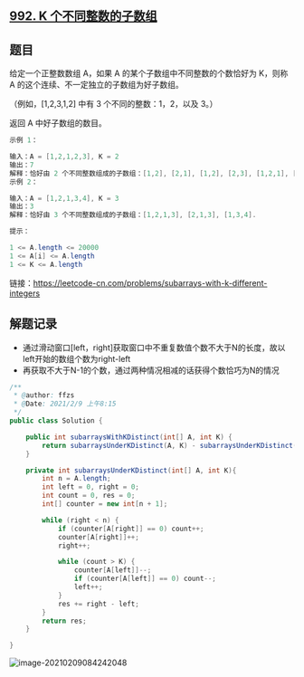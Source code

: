 ## [992. K 个不同整数的子数组](https://leetcode-cn.com/problems/subarrays-with-k-different-integers/)

## 题目

给定一个正整数数组 A，如果 A 的某个子数组中不同整数的个数恰好为 K，则称 A 的这个连续、不一定独立的子数组为好子数组。

（例如，[1,2,3,1,2] 中有 3 个不同的整数：1，2，以及 3。）

返回 A 中好子数组的数目。



```java
示例 1：

输入：A = [1,2,1,2,3], K = 2
输出：7
解释：恰好由 2 个不同整数组成的子数组：[1,2], [2,1], [1,2], [2,3], [1,2,1], [2,1,2], [1,2,1,2].
示例 2：

输入：A = [1,2,1,3,4], K = 3
输出：3
解释：恰好由 3 个不同整数组成的子数组：[1,2,1,3], [2,1,3], [1,3,4].
```



```java
提示：

1 <= A.length <= 20000
1 <= A[i] <= A.length
1 <= K <= A.length
```


链接：https://leetcode-cn.com/problems/subarrays-with-k-different-integers

## 解题记录

+ 通过滑动窗口[left，right]获取窗口中不重复数值个数不大于N的长度，故以left开始的数组个数为right-left
+ 再获取不大于N-1的个数，通过两种情况相减的话获得个数恰巧为N的情况

```java
/**
 * @author: ffzs
 * @Date: 2021/2/9 上午8:15
 */
public class Solution {

    public int subarraysWithKDistinct(int[] A, int K) {
        return subarraysUnderKDistinct(A, K) - subarraysUnderKDistinct(A, K - 1);
    }

    private int subarraysUnderKDistinct(int[] A, int K){
        int n = A.length;
        int left = 0, right = 0;
        int count = 0, res = 0;
        int[] counter = new int[n + 1];

        while (right < n) {
            if (counter[A[right]] == 0) count++;
            counter[A[right]]++;
            right++;

            while (count > K) {
                counter[A[left]]--;
                if (counter[A[left]] == 0) count--;
                left++;
            }
            res += right - left;
        }
        return res;
    }

}
```

![image-20210209084242048](https://gitee.com/ffzs/picture_go/raw/master/img/image-20210209084242048.png)